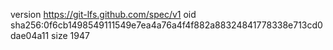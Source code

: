 version https://git-lfs.github.com/spec/v1
oid sha256:0f6cb1498549111549e7ea4a76a4f4f882a88324841778338e713cd0dae04a11
size 1947
